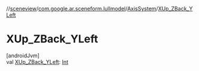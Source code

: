 //[sceneview](../../../index.md)/[com.google.ar.sceneform.lullmodel](../index.md)/[AxisSystem](index.md)/[XUp_ZBack_YLeft](-x-up_-z-back_-y-left.md)

# XUp_ZBack_YLeft

[androidJvm]\
val [XUp_ZBack_YLeft](-x-up_-z-back_-y-left.md): [Int](https://kotlinlang.org/api/latest/jvm/stdlib/kotlin/-int/index.html)
